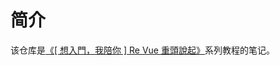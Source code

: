 # 简介
该仓库是[《[ 想入門，我陪你 ] Re Vue 重頭說起》](https://www.youtube.com/channel/UCEL8871qFEakpqYpwBSjHNA)系列教程的笔记。